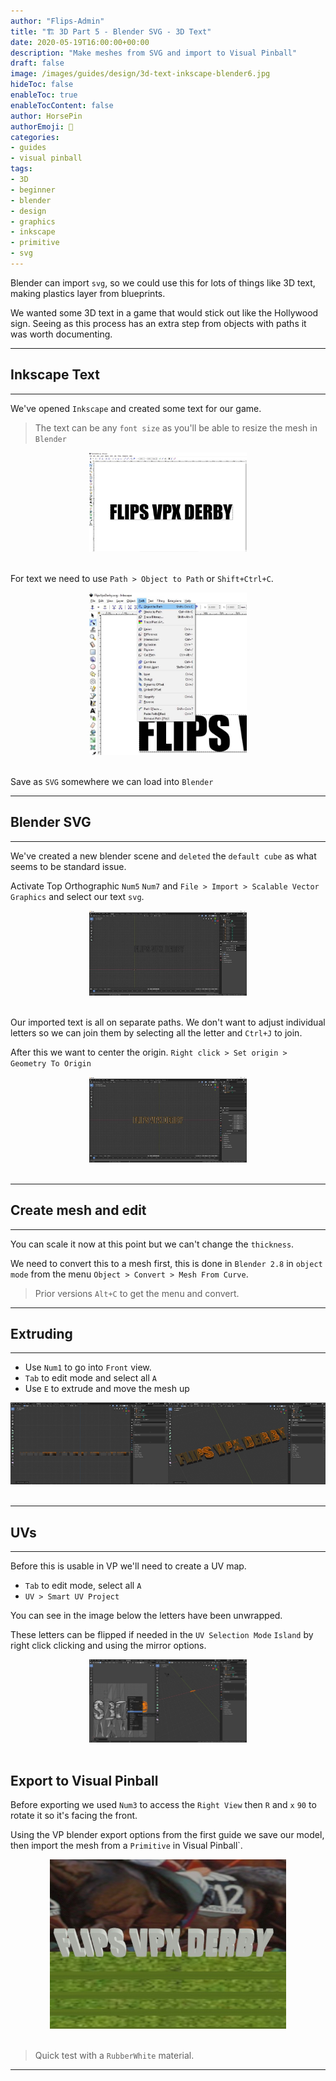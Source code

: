 ```yaml
---
author: "Flips-Admin"
title: "🏗️ 3D Part 5 - Blender SVG - 3D Text"
date: 2020-05-19T16:00:00+00:00
description: "Make meshes from SVG and import to Visual Pinball"
draft: false
image: /images/guides/design/3d-text-inkscape-blender6.jpg
hideToc: false
enableToc: true
enableTocContent: false
author: HorsePin
authorEmoji: 🐎
categories:
- guides
- visual pinball
tags: 
- 3D
- beginner
- blender
- design
- graphics
- inkscape
- primitive
- svg
---
```


Blender can import `svg`, so we could use this for lots of things like 3D text, making plastics layer from blueprints.

We wanted some 3D text in a game that would stick out like the Hollywood sign. Seeing as this process has an extra step from objects with paths it was worth documenting.

---

## Inkscape Text

---

We've opened `Inkscape` and created some text for our game. 

> The text can be any `font size` as you'll be able to resize the mesh in `Blender`

<div id="banner" style="overflow: hidden; display: flex; justify-content:space-around;">
    <div class="" style="max-width: 50%; max-height: 40%;">
        <img src="/images/guides/design/3d-text-inkscape.jpg" alt="Text created in inkscape"/>
    </div>
</div>
<br>

For text we need to use `Path > Object to Path` or `Shift+Ctrl+C`.

<div id="banner" style="overflow: hidden; display: flex; justify-content:space-around;">
    <div class="" style="max-width: 50%; max-height: 40%;">
        <img src="/images/guides/design/3d-text-inkscape-path.jpg" alt="Inkscape convert text to path"/>
    </div>
</div>
<br>

Save as `SVG` somewhere we can load into `Blender`

---

## Blender SVG

---

We've created a new blender scene and `deleted` the `default cube` as what seems to be standard issue.

Activate Top Orthographic `Num5` `Num7` and `File > Import > Scalable Vector Graphics` and select our text `svg`.

<div id="banner" style="overflow: hidden; display: flex; justify-content:space-around;">
    <div class="" style="max-width: 50%; max-height: 40%;">
        <img src="/images/guides/design/3d-text-inkscape-blender1.jpg" alt="Loaded SVG into Blender"/>
    </div>
</div>
<br>

Our imported text is all on separate paths. We don't want to adjust individual letters so we can join them by selecting all the letter and `Ctrl+J` to join.

After this we want to center the origin. `Right click > Set origin > Geometry To Origin`

<div id="banner" style="overflow: hidden; display: flex; justify-content:space-around;">
    <div class="" style="max-width: 50%; max-height: 40%;">
        <img src="/images/guides/design/3d-text-inkscape-blender2.jpg" alt="Loaded SVG into Blender"/>
    </div>
</div>
<br>

---

## Create mesh and edit

---

You can scale it now at this point but we can't change the `thickness`.

We need to convert this to a mesh first, this is done in `Blender 2.8` in `object mode` from the menu `Object > Convert > Mesh From Curve`.

> Prior versions `Alt+C` to get the menu and convert.

---

## Extruding

---

- Use `Num1` to go into `Front` view.
- `Tab` to edit mode and select all `A`
- Use `E` to extrude and move the mesh up

<div id="banner" style="overflow: hidden; display: flex; justify-content:space-around;">
    <div class="" style="max-width: 50%; max-height: 40%;">
        <img src="/images/guides/design/3d-text-inkscape-blender3.jpg" alt="Extruded text"/>
    </div>
    <div class="" style="max-width: 50%; max-height: 40%;">
        <img src="/images/guides/design/3d-text-inkscape-blender4.jpg" alt="Extruded text"/>
    </div>
</div>
<br>

---

## UVs

---

Before this is usable in VP we'll need to create a UV map. 

- `Tab` to edit mode, select all `A`
- `UV > Smart UV Project`

You can see in the image below the letters have been unwrapped.

These letters can be flipped if needed in the `UV Selection Mode` `Island` by right click clicking and using the mirror options.

<div id="banner" style="overflow: hidden; display: flex; justify-content:space-around;">
    <div class="" style="max-width: 50%; max-height: 40%;">
        <img src="/images/guides/design/3d-text-inkscape-blender5.jpg" alt="Flipping mapped faces"/>
    </div>
</div>
<br>

## Export to Visual Pinball

Before exporting we used `Num3` to access the `Right View` then `R` and `x` `90` to rotate it so it's facing the front.

Using the VP blender export options from the first guide we save our model, then import the mesh from a `Primitive` in Visual Pinball`.

<div id="banner" style="overflow: hidden; display: flex; justify-content:space-around;">
    <div class="" style="max-width: 75%; max-height: 40%;">
        <img src="/images/guides/design/3d-text-inkscape-blender6.jpg" alt="The 3D svg inside Visual Pinball"/>
    </div>
</div>
<br>

> Quick test with a `RubberWhite` material.

---